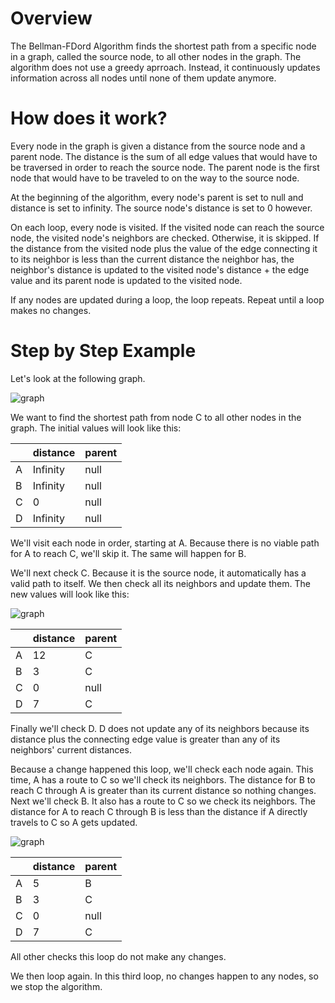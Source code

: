 # Overview
The Bellman-FDord Algorithm finds the shortest path from a specific node in a graph, called the source node, to all other nodes in the graph. The algorithm does not use a greedy aprroach. Instead, it continuously updates information across all nodes until none of them update anymore.

# How does it work?

Every node in the graph is given a distance from the source node and a parent node. The distance is the sum of all edge values that would have to be traversed in order to reach the source node. The parent node is the first node that would have to be traveled to on the way to the source node.

At the beginning of the algorithm, every node's parent is set to null and distance is set to infinity. The source node's distance is set to 0 however. 

On each loop, every node is visited. If the visited node can reach the source node, the visited node's neighbors are checked. Otherwise, it is skipped. If the distance from the visited node plus the value of the edge connecting it to its neighbor is less than the current distance the neighbor has, the neighbor's distance is updated to the visited node's distance + the edge value and its parent node is updated to the visited node.

If any nodes are updated during a loop, the loop repeats. Repeat until a loop makes no changes.

# Step by Step Example

Let's look at the following graph.

![graph](./images/graphAssets/graph.png)


We want to find the shortest path from node C to all other nodes in the graph.
The initial values will look like this:

|  | distance | parent |
|---|---|---|
|A|Infinity|null|
|B|Infinity|null|
|C|0|null|false|
|D|Infinity|null|

We'll visit each node in order, starting at A. Because there is no viable path for A to reach C, we'll skip it. The same will happen for B.

We'll next check C. Because it is the source node, it automatically has a valid path to itself. We then check all its neighbors and update them.
The new values will look like this:

![graph](./images/graphAssets/bf1.png)


|  | distance | parent |
|---|---|---|
|A|12|C|
|B|3|C|
|C|0|null|
|D|7|C|

Finally we'll check D. D does not update any of its neighbors because its distance plus the connecting edge value is greater than any of its neighbors' current distances.

Because a change happened this loop, we'll check each node again. This time, A has a route to C so we'll check its neighbors. The distance for B to reach C through A is greater than its current distance so nothing changes. Next we'll check B. It also has a route to C so we check its neighbors. The distance for A to reach C through B is less than the distance if A directly travels to C so A gets updated.

![graph](./images/graphAssets/bf2.png)


|  | distance | parent |
|---|---|---|
|A|5|B|
|B|3|C|
|C|0|null|
|D|7|C|

All other checks this loop do not make any changes.

We then loop again. In this third loop, no changes happen to any nodes, so we stop the algorithm.